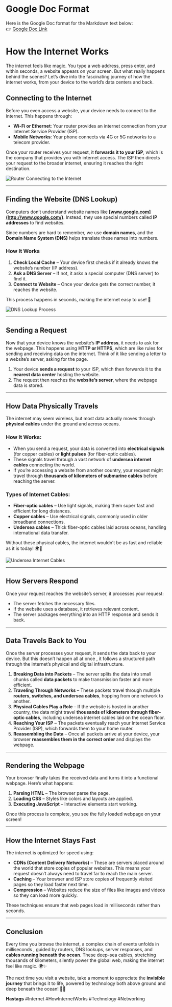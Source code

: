# Google Doc Format  

Here is the Google Doc format for the Markdown text below:  
👉 [Google Doc Link](https://docs.google.com/document/d/1Uvp4ZGju56xo2z0dlWy7jQnxyCFJ3JnqkGF-4YaWjKE/edit?usp=sharing)


# How the Internet Works 
The internet feels like magic. You type a web address, press enter, and within seconds, a website appears on your screen. But what really happens behind the scenes? Let’s dive into the fascinating journey of how the internet works, from your device to the world’s data centers and back.

## **Connecting to the Internet**

Before you even access a website, your device needs to connect to the internet. This happens through:

- **Wi-Fi or Ethernet**: Your router provides an internet connection from your Internet Service Provider (ISP).
- **Mobile Networks**: Your phone connects via 4G or 5G networks to a telecom provider.

Once your router receives your request, it **forwards it to your ISP**, which is the company that provides you with internet access. The ISP then directs your request to the broader internet, ensuring it reaches the right destination.

![Router Connecting to the Internet](images/router.jpg)

---

## **Finding the Website (DNS Lookup)**

Computers don’t understand website names like **[www.google.com](http://www.google.com/)**. Instead, they use special numbers called **IP addresses** to find websites.

Since numbers are hard to remember, we use **domain names**, and the **Domain Name System (DNS)** helps translate these names into numbers.

### How It Works

1.  **Check Local Cache** – Your device first checks if it already knows the website’s number (IP address).
2.  **Ask a DNS Server** – If not, it asks a special computer (DNS server) to find it.
3.  **Connect to Website** – Once your device gets the correct number, it reaches the website.

This process happens in seconds, making the internet easy to use! 🚀

![DNS Lookup Process](images/dns.jpg)

---

## **Sending a Request**

Now that your device knows the website’s **IP address**, it needs to ask for the webpage. This happens using **HTTP or HTTPS**, which are like rules for sending and receiving data on the internet. Think of it like sending a letter to a website’s server, asking for the page.

1.  Your device **sends a request** to your ISP, which then forwards it to the **nearest data center** hosting the website.
2.  The request then reaches the **website’s server**, where the webpage data is stored.

---

## **How Data Physically Travels**

The internet may seem wireless, but most data actually moves through **physical cables** under the ground and across oceans.

### **How It Works:**

- When you send a request, your data is converted into **electrical signals** (for copper cables) or **light pulses** (for fiber-optic cables).
- These signals travel through a vast network of **undersea internet cables** connecting the world.
- If you’re accessing a website from another country, your request might travel through **thousands of kilometers of submarine cables** before reaching the server.

### **Types of Internet Cables:**

- **Fiber-optic cables** – Use light signals, making them super fast and efficient for long distances.
- **Copper cables** – Use electrical signals, commonly used in older broadband connections.
- **Undersea cables** – Thick fiber-optic cables laid across oceans, handling international data transfer.

Without these physical cables, the internet wouldn’t be as fast and reliable as it is today! 🌍🔌

![Undersea Internet Cables](/images/underwater.jpg)

---

## **How Servers Respond**

Once your request reaches the website’s server, it processes your request:

- The server fetches the necessary files.
- If the website uses a database, it retrieves relevant content.
- The server packages everything into an HTTP response and sends it back.

---

## **Data Travels Back to You**

Once the server processes your request, it sends the data back to your device. But this doesn’t happen all at once , it follows a structured path through the internet’s physical and digital infrastructure.

1.  **Breaking Data into Packets** – The server splits the data into small chunks called **data packets** to make transmission faster and more efficient.
2.  **Traveling Through Networks** – These packets travel through multiple **routers, switches, and undersea cables**, hopping from one network to another.
3.  **Physical Cables Play a Role** – If the website is hosted in another country, the data might travel **thousands of kilometers through fiber-optic cables**, including undersea internet cables laid on the ocean floor.
4.  **Reaching Your ISP** – The packets eventually reach your Internet Service Provider (ISP), which forwards them to your home router.
5.  **Reassembling the Data** – Once all packets arrive at your device, your browser **reassembles them in the correct order** and displays the webpage.

---

## **Rendering the Webpage**

Your browser finally takes the received data and turns it into a functional webpage. Here’s what happens:

1.  **Parsing HTML** – The browser parse the page.
2.  **Loading CSS** – Styles like colors and layouts are applied.
3.  **Executing JavaScript** – Interactive elements start working.

Once this process is complete, you see the fully loaded webpage on your screen!

---

## **How the Internet Stays Fast**

The internet is optimized for speed using:

- **CDNs (Content Delivery Networks)** – These are servers placed around the world that store copies of popular websites. This means your request doesn’t always need to travel far to reach the main server.
- **Caching** – Your browser and ISP store copies of frequently visited pages so they load faster next time.
- **Compression** – Websites reduce the size of files like images and videos so they can load more quickly.

These techniques ensure that web pages load in milliseconds rather than seconds.

---

## **Conclusion**

Every time you browse the internet, a complex chain of events unfolds in milliseconds , guided by routers, DNS lookups, server responses, and **cables running beneath the ocean**. These deep-sea cables, stretching thousands of kilometers, silently power the global web, making the internet feel like magic. 🌍✨

The next time you visit a website, take a moment to appreciate the **invisible journey** that brings it to life, powered by technology both above ground and deep beneath the ocean! 🌊🔌

**Hastags**
#Internet #HowInternetWorks #Technology #Networking
